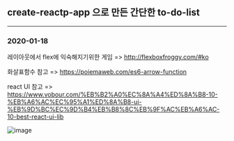 ## create-reactp-app 으로 만든 간단한 to-do-list
***
### 2020-01-18

레이아웃에서 flex에 익숙해지기위한 게임 => http://flexboxfroggy.com/#ko

화살표함수 참고 => https://poiemaweb.com/es6-arrow-function

react UI 참고 => https://www.vobour.com/%EB%B2%A0%EC%8A%A4%ED%8A%B8-10-%EB%A6%AC%EC%95%A1%ED%8A%B8-ui-%EB%9D%BC%EC%9D%B4%EB%B8%8C%EB%9F%AC%EB%A6%AC-10-best-react-ui-lib

![image](https://user-images.githubusercontent.com/43921054/72665582-4142a180-3a4d-11ea-89d8-d88cc680a13c.png)

